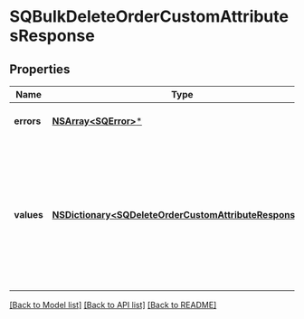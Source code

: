 # SQBulkDeleteOrderCustomAttributesResponse

## Properties
Name | Type | Description | Notes
------------ | ------------- | ------------- | -------------
**errors** | [**NSArray&lt;SQError&gt;***](SQError.md) | Any errors that occurred during the request. | [optional] 
**values** | [**NSDictionary&lt;SQDeleteOrderCustomAttributeResponse&gt;***](SQDeleteOrderCustomAttributeResponse.md) |  A map of responses that correspond to individual delete requests. Each response has the same ID  as the corresponding request and contains either a &#x60;custom_attribute&#x60; or an &#x60;errors&#x60; field. | 

[[Back to Model list]](../README.md#documentation-for-models) [[Back to API list]](../README.md#documentation-for-api-endpoints) [[Back to README]](../README.md)


